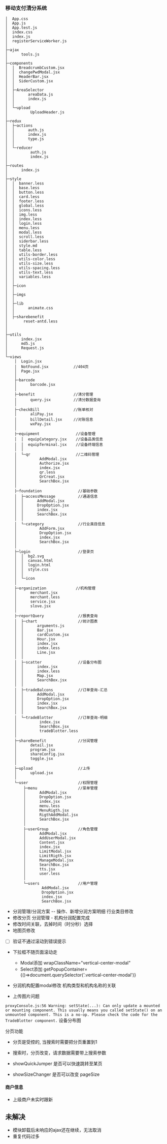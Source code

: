 ### 移动支付清分系统
```
│  App.css
│  App.js
│  App.test.js
│  index.css
│  index.js
│  registerServiceWorker.js
│
├─ajax
│      tools.js
│
├─components
│  │  BreadcrumbCustom.jsx
│  │  changePwdModal.jsx
│  │  HeaderBar.jsx
│  │  SiderCustom.jsx
│  │
│  ├─AreaSelector
│  │      areaData.js
│  │      index.js
│  │
│  └─upload
│          UploadHeader.js
│
├─redux
│  ├─actions
│  │      auth.js
│  │      index.js
│  │      type.js
│  │
│  └─reducer
│          auth.js
│          index.js
│
├─routes
│      index.js
│
├─style
│  │  banner.less
│  │  base.less
│  │  button.less
│  │  card.less
│  │  footer.less
│  │  global.less
│  │  icons.less
│  │  img.less
│  │  index.less
│  │  login.less
│  │  menu.less
│  │  modal.less
│  │  scroll.less
│  │  siderbar.less
│  │  style.md
│  │  table.less
│  │  utils-border.less
│  │  utils-color.less
│  │  utils-size.less
│  │  utils-spacing.less
│  │  utils-text.less
│  │  variables.less
│  │
│  ├─icon
│  │
│  ├─imgs
│  │
│  ├─lib
│  │      animate.css
│  │
│  ├─sharebenefit
│       reset-antd.less
│  
│
├─utils
│      index.jsx
│      md5.js
│      Request.js
│
└─views
    │  Login.jsx
    │  NotFound.jsx           //404页
    │  Page.jsx         
    │
    ├─barcode                 
    │      barcode.jsx
    │
    ├─benefit                 //清分管理
    │      query.jsx          //清分数据查询
    │
    ├─checkBill               //账单核对
    │      aliPay.jsx 
    │      billDetail.jsx     //对账信息
    │      wxPay.jsx
    │
    ├─equipment                //设备管理
    │  │  equipCategory.jsx    //设备品类信息
    │  │  equipTerminal.jsx    //设备终端信息
    │  │
    │  └─qr                    //二维码管理
    │          AddModal.jsx
    │          Authorize.jsx
    │          index.jsx
    │          qr.less
    │          QrCreat.jsx
    │          SearchBox.jsx
    │
    ├─foundation                //基础参数
    │  ├─accessMessage          //通道信息
    │  │      AddModal.jsx
    │  │      DropOption.jsx
    │  │      index.jsx
    │  │      SearchBox.jsx
    │  │
    │  └─category               //行业类目信息
    │          AddForm.jsx
    │          DropOption.jsx
    │          index.jsx
    │          SearchBox.jsx
    │
    ├─login                     //登录页
    │  │  bg2.svg
    │  │  canvas.html
    │  │  login.html
    │  │  style.css
    │  │
    │  └─icon             
    │
    ├─organization             //机构管理
    │      merchant.jsx
    │      merchant.less
    │      service.jsx
    │      slove.jsx
    │
    ├─reportQuery               //报表查询
    │  ├─chart                  //统计图表
    │  │      arguments.js
    │  │      Bar.jsx
    │  │      cardCustom.jsx
    │  │      Hour.jsx
    │  │      index.jsx
    │  │      index.less
    │  │      Line.jsx
    │  │
    │  ├─scatter                //设备分布图
    │  │      index.jsx
    │  │      index.less
    │  │      Map.jsx
    │  │      SearchBox.jsx
    │  │
    │  ├─tradeBalcons           //订单查询-汇总
    │  │      AddModal.jsx
    │  │      DropOption.jsx
    │  │      index.jsx
    │  │      SearchBox.jsx
    │  │
    │  └─tradeBlotter           //订单查询-明细
    │          index.jsx
    │          SearchBox.jsx
    │          tradeBlotter.less
    │
    ├─shareBenefit              //分润管理
    │      detail.jsx
    │      program.jsx
    │      shareConfig.jsx
    │      toggle.jsx
    │
    ├─upload                    //上传
    │      upload.jsx
    │
    └─user                      //权限管理
        ├─menu                  //菜单管理
        │      AddModal.jsx
        │      DropOption.jsx
        │      index.jsx
        │      menu.less
        │      MenuRigth.jsx
        │      RigthAddModal.jsx
        │      SearchBox.jsx
        │
        ├─userGroup             //角色管理
        │      AddModal.jsx
        │      AddUserModal.jsx
        │      Content.jsx
        │      index.jsx
        │      LimitModal.jsx
        │      LimitRigth.jsx
        │      ManageModal.jsx
        │      SearchBox.jsx
        │      tts.jsx
        │      user.less
        │
        └─users                 //用户管理
                AddModal.jsx
                DropOption.jsx
                index.jsx
                SearchBox.jsx
```

- 分润管理/分润方案 -- 操作、新增分润方案明细   行业类目修改
- 修改分页    分润管理 - 机构分润配置完成
- 修改时间关联，去掉时间（时分秒）选择
- 地图页修改

* [ ]  验证不通过滚动到错误提示
- 下拉框不随页面滚动走 
   - Modal添加 wrapClassName="vertical-center-modal"
   - Select添加 getPopupContainer={()=>document.querySelector('.vertical-center-modal')}

- 分润机构配置modal修改 机构类型和机构名称的关联
- 上传图片问题

`proxyConsole.js:56 Warning: setState(...): Can only update a mounted or mounting component. This usually means you called setState() on an unmounted component. This is a no-op. Please check the code for the TradeBlotter component.`
设备分布图

分页功能
- 分页是受控的, 当搜索时需要把分页重置到1
- 搜索时，分页改变，请求数据需要带上搜索参数


- showQuickJumper	是否可以快速跳转至某页
- showSizeChanger	是否可以改变 pageSize

#### 商户信息
- 上级商户未实时跟新



## 未解决
- 模块卸载后未响应的ajax还在继续，无法取消
- 重复代码过多


